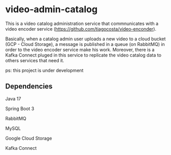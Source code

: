 # video-admin-catalog 
This is a video catalog administration service that commnunicates with a video encoder service (https://github.com/tiagocosta/video-enconder). 

Basically, when a catalog admin user uploads a new video to a cloud bucket (GCP - Cloud Storage), a message is published in a queue (on RabbitMQ) in order to the video encoder service make his work.
Moreover, there is a Kafka Connect pluged in this service to replicate the video catalog data to others services that need it.

ps: this project is under development

## Dependencies
Java 17

Spring Boot 3

RabbitMQ

MySQL

Google Cloud Storage

Kafka Connect
